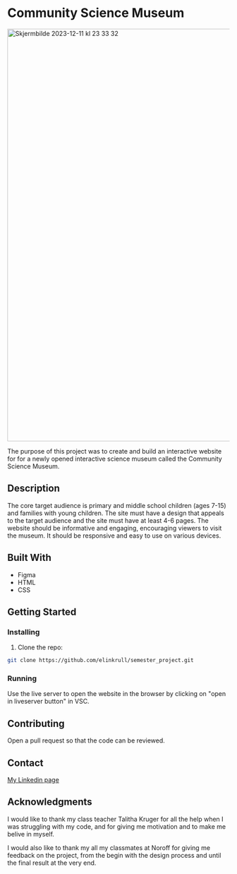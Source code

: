 # Community Science Museum

<img width="934" alt="Skjermbilde 2023-12-11 kl  23 33 32" src="https://github.com/elinkrull/semester_project/assets/126721502/7b54f11a-af76-4d00-99d0-ce08f6e81f47">

The purpose of this project was to create and build an interactive website for for a newly opened interactive science museum called the Community Science Museum. 

## Description

The core target audience is primary and middle school children (ages 7-15) and families with young children. The site must have a design that appeals to the target audience and the site must have at least 4-6 pages.
The website should be informative and engaging, encouraging viewers to visit the museum. It should be responsive and easy to use on various devices.

## Built With

- Figma
- HTML
- CSS

## Getting Started

### Installing

1. Clone the repo:

```bash
git clone https://github.com/elinkrull/semester_project.git
```

### Running

Use the live server to open the website in the browser by clicking on "open in liveserver button" in VSC.

## Contributing

Open a pull request so that the code can be reviewed.

## Contact

[My Linkedin page](https://www.linkedin.com/in/elin-thoen-jakobsen-2224a2264/)

## Acknowledgments

I would like to thank my class teacher Talitha Kruger for all the help when I was struggling with my code, and for giving me motivation and to make me belive in myself.

I would also like to thank my all my classmates at Noroff for giving me feedback on the project, from the begin with the design process and until the final result at the very end.
